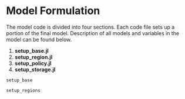 Model Formulation 
==================

The model code is divided into four sections. Each code file sets up a portion of the final model. 
Description of all models and variables in the model can be found below.

1. **setup_base.jl**
2. **setup_region.jl**
3. **setup_policy.jl**
4. **setup_storage.jl**



```@docs
setup_base
```

```@docs
setup_regions
```

